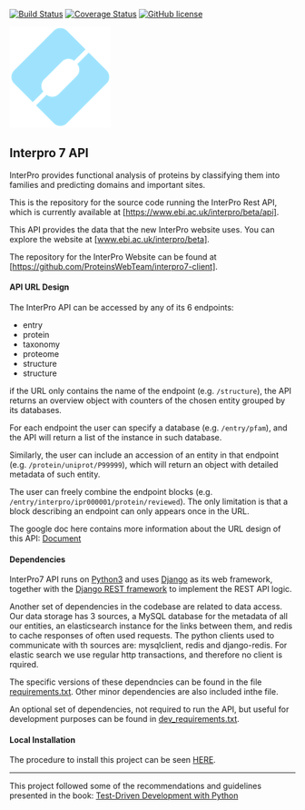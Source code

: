 
[![Build Status](https://travis-ci.org/ProteinsWebTeam/interpro7-api.svg?branch=master)](https://travis-ci.org/ProteinsWebTeam/interpro7-api)
[![Coverage Status](https://coveralls.io/repos/github/ProteinsWebTeam/interpro7-api/badge.svg?branch=master)](https://coveralls.io/github/ProteinsWebTeam/interpro7-api?branch=master)
[![GitHub license](https://img.shields.io/badge/license-apache-blue.svg)](https://github.com/ProteinsWebTeam/interpro7-api/blob/master/LICENSE)

![Logo InterPro7](https://raw.githubusercontent.com/ProteinsWebTeam/interpro7-api/master/webfront/static/logo_178x178.png  "Logo InterPro7")

## Interpro 7 API

InterPro provides functional analysis of proteins by classifying them into families and predicting domains and important sites. 

This is the repository for the source code running the InterPro Rest API, which is currently available at [https://www.ebi.ac.uk/interpro/beta/api].

This API provides the data that the new InterPro website uses. You can explore the website at [www.ebi.ac.uk/interpro/beta].

The repository for the InterPro Website can be found at [https://github.com/ProteinsWebTeam/interpro7-client].


#### API URL Design

The InterPro API can be accessed by any of its 6 endpoints: 

* entry
* protein
* taxonomy
* proteome
* structure
* structure

if the URL only contains the name of the endpoint (e.g. `/structure`), the API returns an overview object with counters of the chosen entity grouped by its databases. 

For each endpoint the user can specify a database (e.g. `/entry/pfam`), and the API will return a list of the instance in such database.

Similarly, the user can include an accession of an entity in that endpoint (e.g. `/protein/uniprot/P99999`), which will return an object with detailed metadata of such entity. 

The user can freely combine the endpoint blocks (e.g. `/entry/interpro/ipr000001/protein/reviewed`). The only limitation is that a block describing an endpoint can only appears once in the URL. 

The google doc here contains more information about the URL design of this API: [Document](https://docs.google.com/document/d/1JkZAkGI6KjZdqwJFXYlTFPna82p68vom_CojYYaTAR0/edit?usp=sharing)


#### Dependencies

InterPro7 API runs on [Python3](https://docs.python.org/3/) and uses [Django](https://www.djangoproject.com/) as its web framework, 
together with the [Django REST framework](http://www.django-rest-framework.org/) to implement the REST API logic.

Another set of dependencies in the codebase are related to data access. Our data storage has 3 sources, a MySQL database for the metadata of all our entities, an elasticsearch instance for the links between them, and redis to cache responses of often used requests.
The python clients used to communicate with th sources are:  mysqlclient, redis and django-redis. For elastic search we use regular http transactions, and therefore no client is rquired.

The specific versions of these dependncies can be found in the file [requirements.txt](https://github.com/ProteinsWebTeam/interpro7-api/blob/master/requirements.txt). Other minor dependencies are also included inthe file.

An optional set of dependencies, not required to run the API, but useful for development purposes can be found in [dev_requirements.txt](https://github.com/ProteinsWebTeam/interpro7-api/blob/master/dev_requirements.txt).


#### Local Installation

The procedure to install this project can be seen [HERE](deploy_tools/README.md).

---
This project followed some of the recommendations and guidelines presented in the book:
[Test-Driven Development with Python](http://www.obeythetestinggoat.com/)
